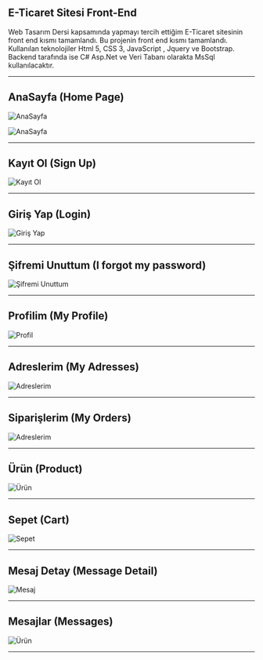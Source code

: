 ## E-Ticaret Sitesi Front-End

Web Tasarım Dersi kapsamında yapmayı tercih ettiğim E-Ticaret sitesinin front end kısmı tamamlandı.
Bu projenin front end kısmı tamamlandı.
Kullanılan teknolojiler Html 5, CSS 3, JavaScript , Jquery ve Bootstrap.
Backend tarafında ise C# Asp.Net ve Veri Tabanı olarakta MsSql kullanılacaktır.

---------

## AnaSayfa (Home Page)

![AnaSayfa](images/web1.png)

![AnaSayfa](images/web2.png)

-------

## Kayıt Ol (Sign Up)

![Kayıt Ol](images/web3.png)

-------

## Giriş Yap (Login)

![Giriş Yap](images/web4.png)

-------

## Şifremi Unuttum (I forgot my password)

![Şifremi Unuttum](images/web13.png)

-------

## Profilim (My Profile)

![Profil](images/web6.png)

-------

## Adreslerim (My Adresses)

![Adreslerim](images/web7.png)

-------

## Siparişlerim (My Orders)

![Adreslerim](images/web8.png)

-------

## Ürün (Product)

![Ürün](images/web9.png)

-------

## Sepet (Cart)

![Sepet](images/web10.png)

-------

## Mesaj Detay (Message Detail)

![Mesaj](images/web11.png)

-------

## Mesajlar (Messages)

![Ürün](images/web12.png)

-------
